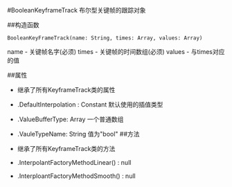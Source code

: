 #BooleanKeyframeTrack
布尔型关键帧的跟踪对象

##构造函数
```
BooleanKeyFrameTrack(name: String, times: Array, values: Array)
```
name - 关键帧名字(必须)
times - 关键帧的时间数组(必须)
values - 与times对应的值

##属性
* 继承了所有KeyframeTrack类的属性
* .DefaultInterpolation : Constant
默认使用的插值类型

* .ValueBufferType: Array
一个普通数组

* .VauleTypeName: String
值为"bool"
##方法
* 继承了所有KeyframeTrack类的方法
* .InterpolantFactoryMethodLinear() : null
* .InterploantFactoryMethodSmooth() : null
